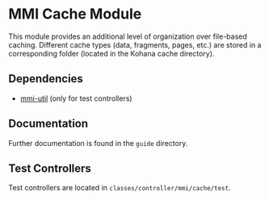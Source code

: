 # MMI Cache Module

This module provides an additional level of organization over file-based caching.
Different cache types (data, fragments, pages, etc.) are stored in a corresponding
folder (located in the Kohana cache directory).

## Dependencies

* [mmi-util](http://github.com/memakeit/mmi-util) (only for test controllers)

## Documentation

Further documentation is found in the `guide` directory.

## Test Controllers

Test controllers are located in `classes/controller/mmi/cache/test`.
